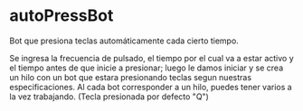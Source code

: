 # autoPressBot
Bot que presiona teclas automáticamente cada cierto tiempo.

Se ingresa la frecuencia de pulsado, el tiempo por el cual va a estar activo y el tiempo antes de que inicie a presionar; luego le damos iniciar y se crea un hilo con un bot que estara presionando teclas segun nuestras especificaciones.
Al cada bot corresponder a un hilo, puedes tener varios a la vez trabajando.
(Tecla presionada por defecto "Q")
